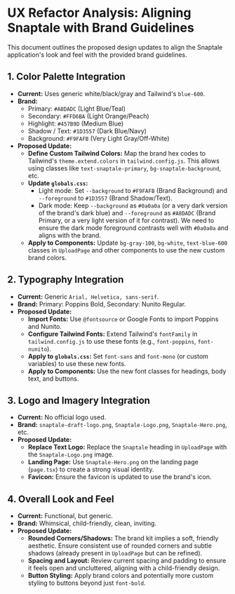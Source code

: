 # UX Refactor Analysis: Aligning Snaptale with Brand Guidelines

This document outlines the proposed design updates to align the Snaptale application's look and feel with the provided brand guidelines.

## 1. Color Palette Integration

*   **Current:** Uses generic white/black/gray and Tailwind's `blue-600`.
*   **Brand:**
    *   Primary: `#A8DADC` (Light Blue/Teal)
    *   Secondary: `#FFD6BA` (Light Orange/Peach)
    *   Highlight: `#457B9D` (Medium Blue)
    *   Shadow / Text: `#1D3557` (Dark Blue/Navy)
    *   Background: `#F9FAFB` (Very Light Gray/Off-White)
*   **Proposed Update:**
    *   **Define Custom Tailwind Colors:** Map the brand hex codes to Tailwind's `theme.extend.colors` in `tailwind.config.js`. This allows using classes like `text-snaptale-primary`, `bg-snaptale-background`, etc.
    *   **Update `globals.css`:**
        *   Light mode: Set `--background` to `#F9FAFB` (Brand Background) and `--foreground` to `#1D3557` (Brand Shadow/Text).
        *   Dark mode: Keep `--background` as `#0a0a0a` (or a very dark version of the brand's dark blue) and `--foreground` as `#A8DADC` (Brand Primary, or a very light version of it for contrast). We need to ensure the dark mode foreground contrasts well with `#0a0a0a` and aligns with the brand.
    *   **Apply to Components:** Update `bg-gray-100`, `bg-white`, `text-blue-600` classes in `UploadPage` and other components to use the new custom brand colors.

## 2. Typography Integration

*   **Current:** Generic `Arial, Helvetica, sans-serif`.
*   **Brand:** Primary: Poppins Bold, Secondary: Nunito Regular.
*   **Proposed Update:**
    *   **Import Fonts:** Use `@fontsource` or Google Fonts to import Poppins and Nunito.
    *   **Configure Tailwind Fonts:** Extend Tailwind's `fontFamily` in `tailwind.config.js` to use these fonts (e.g., `font-poppins`, `font-nunito`).
    *   **Apply to `globals.css`:** Set `font-sans` and `font-mono` (or custom variables) to use these new fonts.
    *   **Apply to Components:** Use the new font classes for headings, body text, and buttons.

## 3. Logo and Imagery Integration

*   **Current:** No official logo used.
*   **Brand:** `snaptale-draft-logo.png`, `Snaptale-Logo.png`, `Snaptale-Hero.png`, etc.
*   **Proposed Update:**
    *   **Replace Text Logo:** Replace the `Snaptale` heading in `UploadPage` with the `Snaptale-Logo.png` image.
    *   **Landing Page:** Use `Snaptale-Hero.png` on the landing page (`page.tsx`) to create a strong visual identity.
    *   **Favicon:** Ensure the favicon is updated to use the brand's icon.

## 4. Overall Look and Feel

*   **Current:** Functional, but generic.
*   **Brand:** Whimsical, child-friendly, clean, inviting.
*   **Proposed Update:**
    *   **Rounded Corners/Shadows:** The brand kit implies a soft, friendly aesthetic. Ensure consistent use of rounded corners and subtle shadows (already present in `UploadPage` but can be refined).
    *   **Spacing and Layout:** Review current spacing and padding to ensure it feels open and uncluttered, aligning with a child-friendly design.
    *   **Button Styling:** Apply brand colors and potentially more custom styling to buttons beyond just `font-bold`.
